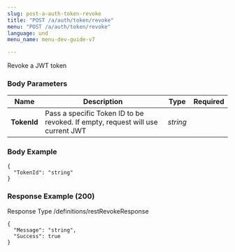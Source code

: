 ```yaml
---
slug: post-a-auth-token-revoke
title: "POST /a/auth/token/revoke"
menu: "POST /a/auth/token/revoke"
language: und
menu_name: menu-dev-guide-v7

---
```








 
Revoke a JWT token  


### Body Parameters

Name | Description | Type | Required
---|---|---|---
**TokenId** | Pass a specific Token ID to be revoked. If empty, request will use current JWT | _string_ |   


### Body Example
```
{
  "TokenId": "string"
}
```






### Response Example (200)
Response Type /definitions/restRevokeResponse

```
{
  "Message": "string",
  "Success": true
}
```




